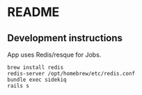 # README

## Development instructions
App uses Redis/resque for Jobs.

```
brew install redis
redis-server /opt/homebrew/etc/redis.conf
bundle exec sidekiq
rails s
```
